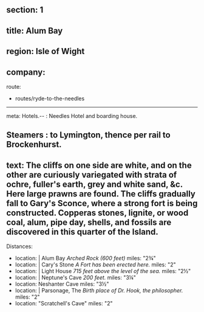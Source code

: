 section: 1
----
title: Alum Bay
----
region: Isle of Wight
----
company:
----
route:
- routes/ryde-to-the-needles
----
meta: Hotels.--
: Needles Hotel and boarding house.

Steamers
: to Lymington, thence per rail to Brockenhurst.
----
text: The cliffs on one side are white, and on the other are curiously variegated with strata of ochre, fuller's earth, grey and white sand, &c. Here large prawns are found. The cliffs gradually fall to Gary's Sconce, where a strong fort is being constructed. Copperas stones, lignite, or wood coal, alum, pipe day, shells, and fossils are discovered in this quarter of the Island.
----
Distances:

-
  location: |
    Alum Bay
    *Arched Rock (600 feet)*
  miles: "2¾"
-
  location: |
    Cary's Stone
    *A Fort has been erected here.*
  miles: "2"
-
  location: |
    Light House
    *715 feet above the level of the sea.*
  miles: "2½"
-
  location: |
    Neptune's Cave
    *200 feet.*
  miles: "3¼"
-
  location: Neshanter Cave
  miles: "3½"
-
  location: |
    Parsonage, The
    *Birth place of Dr. Hook, the philosopher.*
  miles: "2"
-
  location: "Scratchell's Cave"
  miles: "2"
